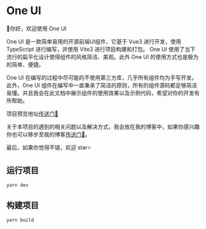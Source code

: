 # One UI
👋你好，欢迎使用 One UI

One UI 是一款简单易用的开源前端UI组件，它基于 Vue3 进行开发，使用 TypeScript 进行编写，并使用 Vite3 进行项目构建和打包。 One UI 使用了当下流行的扁平化设计使得组件的风格简洁、美观。此外 One UI 的使用方式也是极为的简单、便捷。

One UI 在编写的过程中尽可能的不使用第三方库，几乎所有组件均为手写开发。此外，One UI 组件在编写中一直秉承了简洁的原则，所有的组件源码都足够简洁易懂。并且我会在此文档中展示组件的使用效果以及示例代码，希望对你的开发有所帮助。

项目预览地址[传送门🚀](https://alierq.github.io/OneUI-vue-page/)

关于本项目的遇到的相关问题以及解决方式，我会放在我的博客中，如果你感兴趣你也可以移步至我的博客[传送门🚀](https://alierq.space/)。

最后，如果你觉得不错，欢迎 star⭐

## 运行项目

```
yarn dev
```

## 构建项目

```
yarn build
```